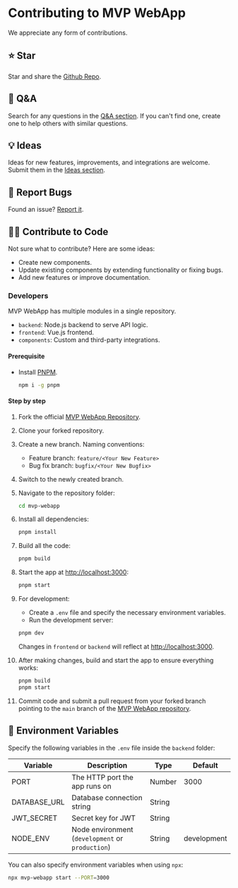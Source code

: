 <!-- markdownlint-disable MD030 -->

# Contributing to MVP WebApp

We appreciate any form of contributions.

## ⭐ Star

Star and share the [Github Repo](https://github.com/openroboticmetaverse/mvp-webapp).

## 🙋 Q&A

Search for any questions in the [Q&A section](https://github.com/openroboticmetaverse/mvp-webapp/discussions/categories/q-a). If you can't find one, create one to help others with similar questions.

## 💡 Ideas

Ideas for new features, improvements, and integrations are welcome. Submit them in the [Ideas section](https://github.com/openroboticmetaverse/mvp-webapp/discussions/categories/ideas).

## 🐞 Report Bugs

Found an issue? [Report it](https://github.com/openroboticmetaverse/mvp-webapp/issues/new/choose).

## 👨‍💻 Contribute to Code

Not sure what to contribute? Here are some ideas:

- Create new components.
- Update existing components by extending functionality or fixing bugs.
- Add new features or improve documentation.

### Developers

MVP WebApp has multiple modules in a single repository.

- `backend`: Node.js backend to serve API logic.
- `frontend`: Vue.js frontend.
- `components`: Custom and third-party integrations.

#### Prerequisite

- Install [PNPM](https://pnpm.io/installation).
    ```bash
    npm i -g pnpm
    ```

#### Step by step

1. Fork the official [MVP WebApp Repository](https://github.com/openroboticmetaverse/mvp-webapp).

2. Clone your forked repository.

3. Create a new branch. Naming conventions:
    - Feature branch: `feature/<Your New Feature>`
    - Bug fix branch: `bugfix/<Your New Bugfix>`

4. Switch to the newly created branch.

5. Navigate to the repository folder:
    ```bash
    cd mvp-webapp
    ```

6. Install all dependencies:
    ```bash
    pnpm install
    ```

7. Build all the code:
    ```bash
    pnpm build
    ```

8. Start the app at [http://localhost:3000](http://localhost:3000):
    ```bash
    pnpm start
    ```

9. For development:
    - Create a `.env` file and specify the necessary environment variables.
    - Run the development server:
    ```bash
    pnpm dev
    ```

    Changes in `frontend` or `backend` will reflect at [http://localhost:3000](http://localhost:3000).

10. After making changes, build and start the app to ensure everything works:
    ```bash
    pnpm build
    pnpm start
    ```

11. Commit code and submit a pull request from your forked branch pointing to the `main` branch of the [MVP WebApp repository](https://github.com/openroboticmetaverse/mvp-webapp/tree/main).

## 🌱 Environment Variables

Specify the following variables in the `.env` file inside the `backend` folder:

| Variable             | Description                                 | Type    | Default |
| -------------------- | ------------------------------------------- | ------- | ------- |
| PORT                 | The HTTP port the app runs on               | Number  | 3000    |
| DATABASE_URL         | Database connection string                  | String  |         |
| JWT_SECRET           | Secret key for JWT                          | String  |         |
| NODE_ENV             | Node environment (`development` or `production`) | String  | development |

You can also specify environment variables when using `npx`:
```bash
npx mvp-webapp start --PORT=3000
